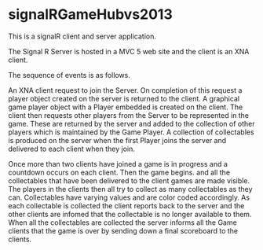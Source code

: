 signalRGameHubvs2013
====================
This is a signalR client and server application.

The Signal R Server is hosted in a MVC 5 web site and the client is an XNA client.

The sequence of events is as follows.

An XNA client request to join the Server. On completion of this request a player object created on the server is returned to the client. A graphical game player object with a Player embedded is created on the client. The client then requests other players from the Server to be represented in the game. These are returned by the server and added to the collection of other players which is maintained by the Game Player. A collection of collectables is produced on the server when the first Player joins the server and delivered to each client when they join. 

Once more than two clients have joined a game is in progress and a countdown occurs on each client. Then the game begins. and all the collectables that have been delivered to the client games are made visible. The players in the clients then all try to collect as many collectables as they can. Collectables have varying values and are color coded accordingly. As each collectable is collected the client reports back to the server and the other clients are infomed that the collectable is no longer available to them. When all the collectables are collected the server informs all the Game clients that the game is over by sending down a final scoreboard to the clients.

